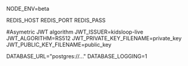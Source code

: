 NODE_ENV=beta

REDIS_HOST
REDIS_PORT
REDIS_PASS


#Asymetric JWT algorithm
JWT_ISSUER=kidsloop-live
JWT_ALGORITHM=RS512 
JWT_PRIVATE_KEY_FILENAME=private_key 
JWT_PUBLIC_KEY_FILENAME=public_key


DATABASE_URL="postgres://..."
DATABASE_LOGGING=1